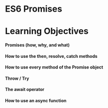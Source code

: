 # ES6 Promises

# Learning Objectives

#### Promises (how, why, and what)
#### How to use the then, resolve, catch methods
#### How to use every method of the Promise object
#### Throw / Try
#### The await operator
#### How to use an async function
